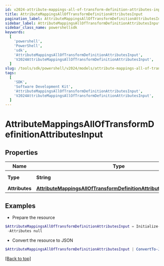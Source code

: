 ```yaml
---
id: v2024-attribute-mappings-all-of-transform-definition-attributes-input
title: AttributeMappingsAllOfTransformDefinitionAttributesInput
pagination_label: AttributeMappingsAllOfTransformDefinitionAttributesInput
sidebar_label: AttributeMappingsAllOfTransformDefinitionAttributesInput
sidebar_class_name: powershellsdk
keywords:
  [
    'powershell',
    'PowerShell',
    'sdk',
    'AttributeMappingsAllOfTransformDefinitionAttributesInput',
    'V2024AttributeMappingsAllOfTransformDefinitionAttributesInput',
  ]
slug: /tools/sdk/powershell/v2024/models/attribute-mappings-all-of-transform-definition-attributes-input
tags:
  [
    'SDK',
    'Software Development Kit',
    'AttributeMappingsAllOfTransformDefinitionAttributesInput',
    'V2024AttributeMappingsAllOfTransformDefinitionAttributesInput',
  ]
---
```


# AttributeMappingsAllOfTransformDefinitionAttributesInput

## Properties

| Name | Type | Description | Notes |
| --- | --- | --- | --- |
| **Type** | **String** | The Type of Attribute | [optional] |
| **Attributes** | [**AttributeMappingsAllOfTransformDefinitionAttributesInputAttributes**](attribute-mappings-all-of-transform-definition-attributes-input-attributes) |  | [optional] |

## Examples

- Prepare the resource

```powershell
$AttributeMappingsAllOfTransformDefinitionAttributesInput = Initialize-V2024AttributeMappingsAllOfTransformDefinitionAttributesInput  -Type accountAttribute `
 -Attributes null
```

- Convert the resource to JSON

```powershell
$AttributeMappingsAllOfTransformDefinitionAttributesInput | ConvertTo-JSON
```

[[Back to top]](#)
